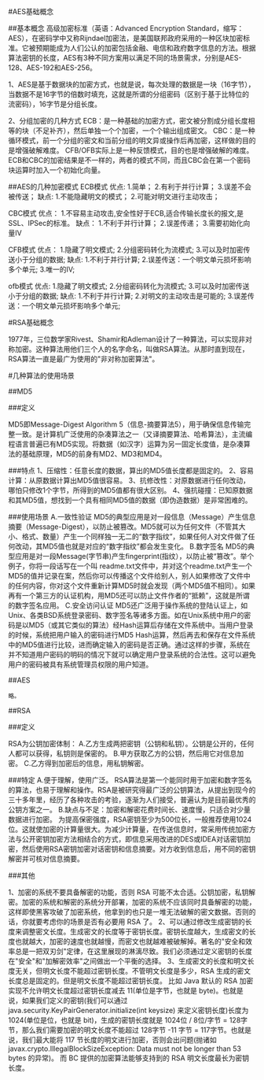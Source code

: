 #AES基础概念

##基本概念
高级加密标准（英语：Advanced Encryption Standard，缩写：AES），在密码学中又称Rijndael加密法，是美国联邦政府采用的一种区块加密标准。它被预期能成为人们公认的加密包括金融、电信和政府数字信息的方法。根据算法密钥的长度，AES有3种不同方案用以满足不同的场景需求，分别是AES-128、AES-192和AES-256。

1、AES是基于数据块的加密方式，也就是说，每次处理的数据是一块（16字节），当数据不是16字节的倍数时填充，这就是所谓的分组密码（区别于基于比特位的流密码），16字节是分组长度。

2、分组加密的几种方式
	ECB：是一种基础的加密方式，密文被分割成分组长度相等的块（不足补齐），然后单独一个个加密，一个个输出组成密文。
	CBC：是一种循环模式，前一个分组的密文和当前分组的明文异或操作后再加密，这样做的目的是增强破解难度。
	CFB/OFB实际上是一种反馈模式，目的也是增强破解的难度。
	ECB和CBC的加密结果是不一样的，两者的模式不同，而且CBC会在第一个密码块运算时加入一个初始化向量。

##AES的几种加密模式
ECB模式
优点:
	1.简单； 
	2.有利于并行计算； 
	3.误差不会被传送； 
缺点: 
	1.不能隐藏明文的模式； 
	2.可能对明文进行主动攻击； 

CBC模式
优点： 
	1.不容易主动攻击,安全性好于ECB,适合传输长度长的报文,是SSL、IPSec的标准。 
缺点：
	1.不利于并行计算； 
	2.误差传递； 
	3.需要初始化向量IV 

CFB模式
优点：
	1.隐藏了明文模式; 
	2.分组密码转化为流模式; 
	3.可以及时加密传送小于分组的数据; 
缺点: 
	1.不利于并行计算; 
	2.误差传送：一个明文单元损坏影响多个单元; 
	3.唯一的IV; 

ofb模式 
优点:
	1.隐藏了明文模式; 
	2.分组密码转化为流模式; 
	3.可以及时加密传送小于分组的数据; 
缺点: 
	1.不利于并行计算; 
	2.对明文的主动攻击是可能的; 
	3.误差传送：一个明文单元损坏影响多个单元; 


#RSA基础概念

1977年，三位数学家Rivest、Shamir和Adleman设计了一种算法，可以实现非对称加密。这种算法用他们三个人的名字命名，叫做RSA算法。从那时直到现在，RSA算法一直是最广为使用的"非对称加密算法"。

#几种算法的使用场景

##MD5
	
###定义

MD5即Message-Digest Algorithm 5（信息-摘要算法5），用于确保信息传输完整一致。是计算机广泛使用的杂凑算法之一（又译摘要算法、哈希算法），主流编程语言普遍已有MD5实现。将数据（如汉字）运算为另一固定长度值，是杂凑算法的基础原理，MD5的前身有MD2、MD3和MD4。
	
###特点
1、压缩性：任意长度的数据，算出的MD5值长度都是固定的。
2、容易计算：从原数据计算出MD5值很容易。
3、抗修改性：对原数据进行任何改动，哪怕只修改1个字节，所得到的MD5值都有很大区别。
4、强抗碰撞：已知原数据和其MD5值，想找到一个具有相同MD5值的数据（即伪造数据）是非常困难的。

###使用场景
A.一致性验证
	MD5的典型应用是对一段信息（Message）产生信息摘要（Message-Digest），以防止被篡改。MD5就可以为任何文件（不管其大小、格式、数量）产生一个同样独一无二的“数字指纹”，如果任何人对文件做了任何改动，其MD5值也就是对应的“数字指纹”都会发生变化。
B.数字签名
	MD5的典型应用是对一段Message(字节串)产生fingerprint(指纹），以防止被“篡改”。举个例子，你将一段话写在一个叫 readme.txt文件中，并对这个readme.txt产生一个MD5的值并记录在案，然后你可以传播这个文件给别人，别人如果修改了文件中的任何内容，你对这个文件重新计算MD5时就会发现（两个MD5值不相同）。如果再有一个第三方的认证机构，用MD5还可以防止文件作者的“抵赖”，这就是所谓的数字签名应用。
C.安全访问认证
	MD5还广泛用于操作系统的登陆认证上，如Unix、各类BSD系统登录密码、数字签名等诸多方面。如在Unix系统中用户的密码是以MD5（或其它类似的算法）经Hash运算后存储在文件系统中。当用户登录的时候，系统把用户输入的密码进行MD5 Hash运算，然后再去和保存在文件系统中的MD5值进行比较，进而确定输入的密码是否正确。通过这样的步骤，系统在并不知道用户密码的明码的情况下就可以确定用户登录系统的合法性。这可以避免用户的密码被具有系统管理员权限的用户知道。

##AES

	略。

##RSA

###定义

RSA为公钥加密体制：
A.乙方生成两把密钥（公钥和私钥）。公钥是公开的，任何人都可以获得，私钥则是保密的。
B.甲方获取乙方的公钥，然后用它对信息加密。
C.乙方得到加密后的信息，用私钥解密。

###特定
A.便于理解，使用广泛。
	RSA算法是第一个能同时用于加密和数字签名的算法，也易于理解和操作。RSA是被研究得最广泛的公钥算法，从提出到现今的三十多年里，经历了各种攻击的考验，逐渐为人们接受，普遍认为是目前最优秀的公钥方案之一。
B.缺点与不足：加密和解密花费时间长、速度慢，只适合对少量数据进行加密。
	为提高保密强度，RSA密钥至少为500位长，一般推荐使用1024位。这就使加密的计算量很大。为减少计算量，在传送信息时，常采用传统加密方法与公开密钥加密方法相结合的方式，即信息采用改进的DES或IDEA对话密钥加密，然后使用RSA密钥加密对话密钥和信息摘要。对方收到信息后，用不同的密钥解密并可核对信息摘要。

###其他

1、加密的系统不要具备解密的功能，否则 RSA 可能不太合适。公钥加密，私钥解密。加密的系统和解密的系统分开部署，加密的系统不应该同时具备解密的功能，这样即使黑客攻破了加密系统，他拿到的也只是一堆无法破解的密文数据。否则的话，你就要考虑你的场景是否有必要用 RSA 了。
2、可以通过修改生成密钥的长度来调整密文长度。生成密文的长度等于密钥长度。密钥长度越大，生成密文的长度也就越大，加密的速度也就越慢，而密文也就越难被破解掉。著名的"安全和效率总是一把双刃剑"定律，在这里展现的淋漓尽致。我们必须通过定义密钥的长度在"安全"和"加解密效率"之间做出一个平衡的选择。
3、生成密文的长度和明文长度无关，但明文长度不能超过密钥长度。不管明文长度是多少，RSA 生成的密文长度总是固定的。但是明文长度不能超过密钥长度。
比如 Java 默认的 RSA 加密实现不允许明文长度超过密钥长度减去 11(单位是字节，也就是 byte)。也就是说，如果我们定义的密钥(我们可以通过 java.security.KeyPairGenerator.initialize(int keysize) 来定义密钥长度)长度为 1024(单位是位，也就是 bit)，生成的密钥长度就是 1024位 / 8位/字节 = 128字节，那么我们需要加密的明文长度不能超过 128字节 -11 字节 = 117字节。也就是说，我们最大能将 117 节长度的明文进行加密，否则会出问题(抛诸如 javax.crypto.IllegalBlockSizeException: Data must not be longer than 53 bytes 的异常)。
而 BC 提供的加密算法能够支持到的 RSA 明文长度最长为密钥长度。